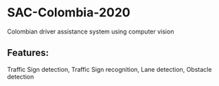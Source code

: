 # SAC-Colombia-2020
Colombian driver assistance system using computer vision

## Features:
Traffic Sign detection,
Traffic Sign recognition,
Lane detection,
Obstacle detection
